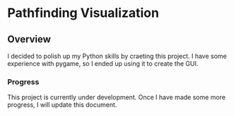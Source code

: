 # Pathfinding Visualization

## Overview
I decided to polish up my Python skills by craeting this project. I have some experience with pygame, so I ended up using it to create the GUI.

### Progress
This project is currently under development. Once I have made some more progress, I will update this document.
